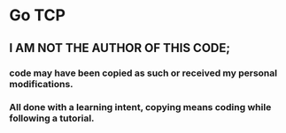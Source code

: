 # Go TCP

## I AM NOT THE AUTHOR OF THIS CODE; 
### code may have been copied as such or received my personal modifications.
### All done with a learning intent, copying means coding while following a tutorial.
